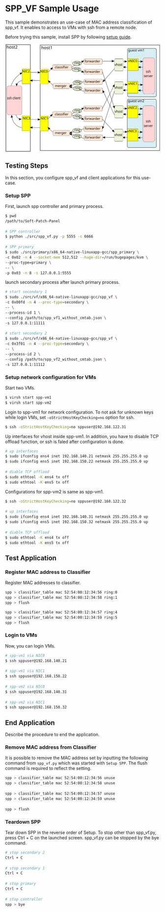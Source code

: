 # SPP_VF Sample Usage

This sample demonstrates an use-case of MAC address classification of
spp_vf.
It enables to access to VMs with ssh from a remote node.

Before trying this sample, install SPP by following
[setup guide](setup_guide.md).

![spp_sample_usage](spp_sample_usage.svg)

## Testing Steps

In this section, you configure spp_vf and client applications for
this use-case.


### Setup SPP

First, launch spp controller and primary process.

  ```sh
  $ pwd
  /path/to/Soft-Patch-Panel

  # SPP controller
  $ python ./src/spp_vf.py -p 5555 -s 6666

  # SPP primary
  $ sudo ./src/primary/x86_64-native-linuxapp-gcc/spp_primary \
  -c 0x02 -n 4 --socket-mem 512,512 --huge-dir=/run/hugepages/kvm \
  --proc-type=primary \
  -- \
  -p 0x03 -n 8 -s 127.0.0.1:5555
  ```

launch secondary process after launch primary process.

  ```sh
  # start secondary 1
  $ sudo ./src/vf/x86_64-native-linuxapp-gcc/spp_vf \
  -c 0x00fd -n 4 --proc-type=secondary \
  -- \
  --process-id 1 \
  --config /path/to/spp_vf1_without_cmtab.json \
  -s 127.0.0.1:11111

  # start secondary 2
  $ sudo ./src/vf/x86_64-native-linuxapp-gcc/spp_vf \
  -c 0x3f01 -n 4 --proc-type=secondary \
  -- \
  --process-id 2 \
  --config /path/to/spp_vf2_without_cmtab.json \
  -s 127.0.0.1:11112
  ```

### Setup network configuration for VMs

Start two VMs.

  ```sh
  $ virsh start spp-vm1
  $ virsh start spp-vm2
  ```

Login to spp-vm1 for network configuration.
To not ask for unknown keys while login VMs,
set `-oStrictHostKeyChecking=no` option for ssh.

  ```sh
  $ ssh -oStrictHostKeyChecking=no sppuser@192.168.122.31
  ```

Up interfaces for vhost inside spp-vm1.
In addition, you have to disable TCP offload function, or ssh is faled
after configuration is done.

  ```sh
  # up interfaces
  $ sudo ifconfig ens4 inet 192.168.140.21 netmask 255.255.255.0 up
  $ sudo ifconfig ens5 inet 192.168.150.22 netmask 255.255.255.0 up

  # diable TCP offload
  $ sudo ethtool -K ens4 tx off
  $ sudo ethtool -K ens5 tx off
  ```

Configurations for spp-vm2 is same as spp-vm1.

  ```sh
  $ ssh -oStrictHostKeyChecking=no sppuser@192.168.122.32

  # up interfaces
  $ sudo ifconfig ens4 inet 192.168.140.31 netmask 255.255.255.0 up
  $ sudo ifconfig ens5 inet 192.168.150.32 netmask 255.255.255.0 up

  # diable TCP offload
  $ sudo ethtool -K ens4 tx off
  $ sudo ethtool -K ens5 tx off
  ```

## Test Application

### Register MAC address to Classifier

Register MAC addresses to classifier.

  ```sh
  spp > classifier_table mac 52:54:00:12:34:56 ring:0
  spp > classifier_table mac 52:54:00:12:34:58 ring:1
  spp > flush
  ```

  ```sh
  spp > classifier_table mac 52:54:00:12:34:57 ring:4
  spp > classifier_table mac 52:54:00:12:34:59 ring:5
  spp > flush
  ```

### Login to VMs

Now, you can login VMs.

  ```sh
  # spp-vm1 via NIC0
  $ ssh sppuser@192.168.140.21

  # spp-vm1 via NIC1
  $ ssh sppuser@192.168.150.22

  # spp-vm2 via NIC0
  $ ssh sppuser@192.168.140.31

  # spp-vm2 via NIC1
  $ ssh sppuser@192.168.150.32
  ```

## End Application

Describe the procedure to end the application.

### Remove MAC address from Classifier

It is possible to remove the MAC address set by inputting the following
command from `spp_vf.py` which was started with `Setup SPP`.
The flush command is required to reflect the setting.

  ```sh
  spp > classifier_table mac 52:54:00:12:34:56 unuse
  spp > classifier_table mac 52:54:00:12:34:58 unuse

  spp > classifier_table mac 52:54:00:12:34:57 unuse
  spp > classifier_table mac 52:54:00:12:34:59 unuse

  spp > flush
  ```

### Teardown SPP

Tear down SPP in the reverse order of Setup.
To stop other than spp_vf.py, press Ctrl + C on the launched screen.
spp_vf.py can be stopped by the bye command.

  ```sh
  # stop secondary 2
  Ctrl + C

  # stop secondary 1
  Ctrl + C

  # stop primary
  Ctrl + C

  # stop controller
  spp > bye
  ```
